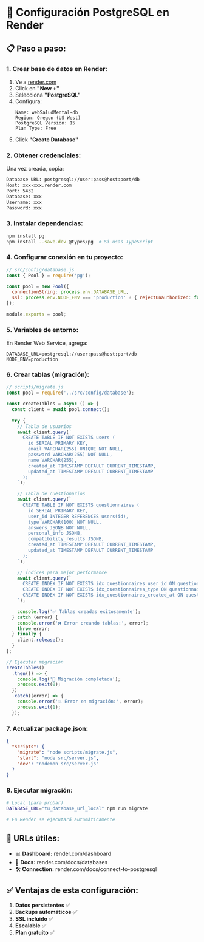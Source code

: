 # 🐘 **Configuración PostgreSQL en Render**

## 📋 **Paso a paso:**

### **1. Crear base de datos en Render:**
1. Ve a [render.com](https://render.com)
2. Click en **"New +"**
3. Selecciona **"PostgreSQL"**
4. Configura:
   ```
   Name: webSaludMental-db
   Region: Oregon (US West)
   PostgreSQL Version: 15
   Plan Type: Free
   ```
5. Click **"Create Database"**

### **2. Obtener credenciales:**
Una vez creada, copia:
```bash
Database URL: postgresql://user:pass@host:port/db
Host: xxx-xxx.render.com
Port: 5432
Database: xxx
Username: xxx
Password: xxx
```

### **3. Instalar dependencias:**
```bash
npm install pg
npm install --save-dev @types/pg  # Si usas TypeScript
```

### **4. Configurar conexión en tu proyecto:**
```javascript
// src/config/database.js
const { Pool } = require('pg');

const pool = new Pool({
  connectionString: process.env.DATABASE_URL,
  ssl: process.env.NODE_ENV === 'production' ? { rejectUnauthorized: false } : false
});

module.exports = pool;
```

### **5. Variables de entorno:**
En Render Web Service, agrega:
```
DATABASE_URL=postgresql://user:pass@host:port/db
NODE_ENV=production
```

### **6. Crear tablas (migración):**
```javascript
// scripts/migrate.js
const pool = require('../src/config/database');

const createTables = async () => {
  const client = await pool.connect();
  
  try {
    // Tabla de usuarios
    await client.query(`
      CREATE TABLE IF NOT EXISTS users (
        id SERIAL PRIMARY KEY,
        email VARCHAR(255) UNIQUE NOT NULL,
        password VARCHAR(255) NOT NULL,
        name VARCHAR(255),
        created_at TIMESTAMP DEFAULT CURRENT_TIMESTAMP,
        updated_at TIMESTAMP DEFAULT CURRENT_TIMESTAMP
      );
    `);

    // Tabla de cuestionarios
    await client.query(`
      CREATE TABLE IF NOT EXISTS questionnaires (
        id SERIAL PRIMARY KEY,
        user_id INTEGER REFERENCES users(id),
        type VARCHAR(100) NOT NULL,
        answers JSONB NOT NULL,
        personal_info JSONB,
        compatibility_results JSONB,
        created_at TIMESTAMP DEFAULT CURRENT_TIMESTAMP,
        updated_at TIMESTAMP DEFAULT CURRENT_TIMESTAMP
      );
    `);

    // Índices para mejor performance
    await client.query(`
      CREATE INDEX IF NOT EXISTS idx_questionnaires_user_id ON questionnaires(user_id);
      CREATE INDEX IF NOT EXISTS idx_questionnaires_type ON questionnaires(type);
      CREATE INDEX IF NOT EXISTS idx_questionnaires_created_at ON questionnaires(created_at);
    `);

    console.log('✅ Tablas creadas exitosamente');
  } catch (error) {
    console.error('❌ Error creando tablas:', error);
    throw error;
  } finally {
    client.release();
  }
};

// Ejecutar migración
createTables()
  .then(() => {
    console.log('🎉 Migración completada');
    process.exit(0);
  })
  .catch((error) => {
    console.error('💥 Error en migración:', error);
    process.exit(1);
  });
```

### **7. Actualizar package.json:**
```json
{
  "scripts": {
    "migrate": "node scripts/migrate.js",
    "start": "node src/server.js",
    "dev": "nodemon src/server.js"
  }
}
```

### **8. Ejecutar migración:**
```bash
# Local (para probar)
DATABASE_URL="tu_database_url_local" npm run migrate

# En Render se ejecutará automáticamente
```

## 🔗 **URLs útiles:**
- 📊 **Dashboard:** render.com/dashboard
- 📝 **Docs:** render.com/docs/databases
- 🛠️ **Connection:** render.com/docs/connect-to-postgresql

## ✅ **Ventajas de esta configuración:**
1. **Datos persistentes** ✅
2. **Backups automáticos** ✅
3. **SSL incluido** ✅
4. **Escalable** ✅
5. **Plan gratuito** ✅
